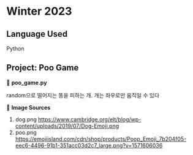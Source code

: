 # Winter 2023

## Language Used
Python

## Project: Poo Game
📌 **poo_game.py**

random으로 떨어지는 똥을 피하는 개. 개는 좌우로만 움직일 수 있다

📌 **Image Sources**
1. dog.png https://www.cambridge.org/elt/blog/wp-content/uploads/2019/07/Dog-Emoji.png
2. poo.png https://emojiisland.com/cdn/shop/products/Poop_Emoji_7b204f05-eec6-4496-91b1-351acc03d2c7_large.png?v=1571606036
